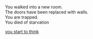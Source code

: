 You walked into a new room.  
The doors have been replaced with walls.  
You are trapped.  
You died of starvation

[you start to think](you_start_to_think.md)